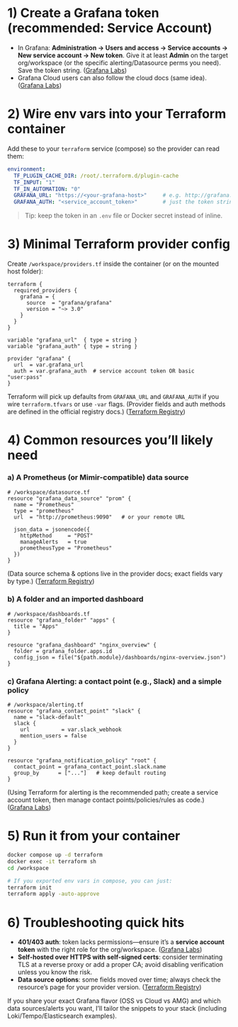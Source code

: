 # 1) Create a Grafana token (recommended: Service Account)

* In Grafana: **Administration → Users and access → Service accounts → New service account → New token**. Give it at least **Admin** on the target org/workspace (or the specific alerting/Datasource perms you need). Save the token string. ([Grafana Labs][1])
* Grafana Cloud users can also follow the cloud docs (same idea). ([Grafana Labs][2])

# 2) Wire env vars into your Terraform container

Add these to your `terraform` service (compose) so the provider can read them:

```yaml
environment:
  TF_PLUGIN_CACHE_DIR: /root/.terraform.d/plugin-cache
  TF_INPUT: "1"
  TF_IN_AUTOMATION: "0"
  GRAFANA_URL: "https://<your-grafana-host>"     # e.g. http://grafana:3000 if on the same compose network
  GRAFANA_AUTH: "<service_account_token>"        # just the token string
```

> Tip: keep the token in an `.env` file or Docker secret instead of inline.

# 3) Minimal Terraform provider config

Create `/workspace/providers.tf` inside the container (or on the mounted host folder):

```hcl
terraform {
  required_providers {
    grafana = {
      source  = "grafana/grafana"
      version = "~> 3.0"
    }
  }
}

variable "grafana_url"  { type = string }
variable "grafana_auth" { type = string }

provider "grafana" {
  url  = var.grafana_url
  auth = var.grafana_auth  # service account token OR basic "user:pass"
}
```

Terraform will pick up defaults from `GRAFANA_URL` and `GRAFANA_AUTH` if you wire `terraform.tfvars` or use `-var` flags. (Provider fields and auth methods are defined in the official registry docs.) ([Terraform Registry][3])

# 4) Common resources you’ll likely need

### a) A Prometheus (or Mimir-compatible) data source

```hcl
# /workspace/datasource.tf
resource "grafana_data_source" "prom" {
  name = "Prometheus"
  type = "prometheus"
  url  = "http://prometheus:9090"   # or your remote URL

  json_data = jsonencode({
    httpMethod     = "POST"
    manageAlerts   = true
    prometheusType = "Prometheus"
  })
}
```

(Data source schema & options live in the provider docs; exact fields vary by type.) ([Terraform Registry][4])

### b) A folder and an imported dashboard

```hcl
# /workspace/dashboards.tf
resource "grafana_folder" "apps" {
  title = "Apps"
}

resource "grafana_dashboard" "nginx_overview" {
  folder = grafana_folder.apps.id
  config_json = file("${path.module}/dashboards/nginx-overview.json")
}
```

### c) Grafana Alerting: a contact point (e.g., Slack) and a simple policy

```hcl
# /workspace/alerting.tf
resource "grafana_contact_point" "slack" {
  name = "slack-default"
  slack {
    url          = var.slack_webhook
    mention_users = false
  }
}

resource "grafana_notification_policy" "root" {
  contact_point = grafana_contact_point.slack.name
  group_by      = ["..."]   # keep default routing
}
```

(Using Terraform for alerting is the recommended path; create a service account token, then manage contact points/policies/rules as code.) ([Grafana Labs][5])

# 5) Run it from your container

```bash
docker compose up -d terraform
docker exec -it terraform sh
cd /workspace

# If you exported env vars in compose, you can just:
terraform init
terraform apply -auto-approve
```

# 6) Troubleshooting quick hits

* **401/403 auth**: token lacks permissions—ensure it’s a **service account token** with the right role for the org/workspace. ([Grafana Labs][1])
* **Self-hosted over HTTPS with self-signed certs**: consider terminating TLS at a reverse proxy or add a proper CA; avoid disabling verification unless you know the risk.
* **Data source options**: some fields moved over time; always check the resource’s page for your provider version. ([Terraform Registry][4])

If you share your exact Grafana flavor (OSS vs Cloud vs AMG) and which data sources/alerts you want, I’ll tailor the snippets to your stack (including Loki/Tempo/Elasticsearch examples).

[1]: https://grafana.com/docs/grafana/latest/developers/http_api/auth/?utm_source=chatgpt.com "Authentication HTTP API | Grafana documentation"
[2]: https://grafana.com/docs/grafana-cloud/developer-resources/infrastructure-as-code/terraform/?utm_source=chatgpt.com "Grafana Terraform provider | Grafana Cloud documentation"
[3]: https://registry.terraform.io/providers/grafana/grafana/latest/docs?utm_source=chatgpt.com "Grafana Provider - Terraform Registry"
[4]: https://registry.terraform.io/providers/grafana/grafana/latest/docs/resources/data_source.html?utm_source=chatgpt.com "grafana_data_source | Resources | grafana/grafana | Terraform"
[5]: https://grafana.com/docs/grafana/latest/alerting/set-up/provision-alerting-resources/terraform-provisioning/?utm_source=chatgpt.com "Use Terraform to provision alerting resources | Grafana documentation"